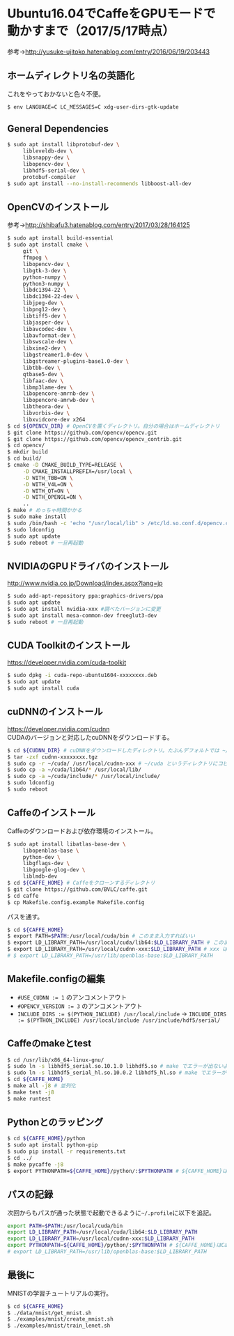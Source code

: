 # Ubuntu16.04でCaffeをGPUモードで動かすまで（2017/5/17時点）
参考→http://yusuke-ujitoko.hatenablog.com/entry/2016/06/19/203443

## ホームディレクトリ名の英語化
これをやっておかないと色々不便。
```bash
$ env LANGUAGE=C LC_MESSAGES=C xdg-user-dirs-gtk-update
```

## General Dependencies
```bash
$ sudo apt install libprotobuf-dev \
     libleveldb-dev \
     libsnappy-dev \
     libopencv-dev \
     libhdf5-serial-dev \
     protobuf-compiler
$ sudo apt install --no-install-recommends libboost-all-dev
```

## OpenCVのインストール
参考→http://shibafu3.hatenablog.com/entry/2017/03/28/164125
```bash
$ sudo apt install build-essential
$ sudo apt install cmake \
     git \
     ffmpeg \
     libopencv-dev \
     libgtk-3-dev \
     python-numpy \
     python3-numpy \
     libdc1394-22 \
     libdc1394-22-dev \
     libjpeg-dev \
     libpng12-dev \
     libtiff5-dev \
     libjasper-dev \
     libavcodec-dev \
     libavformat-dev \
     libswscale-dev \
     libxine2-dev \
     libgstreamer1.0-dev \
     libgstreamer-plugins-base1.0-dev \
     libtbb-dev \
     qtbase5-dev \
     libfaac-dev \
     libmp3lame-dev \
     libopencore-amrnb-dev \
     libopencore-amrwb-dev \
     libtheora-dev \
     libvorbis-dev \
     libxvidcore-dev x264
$ cd ${OPENCV_DIR} # OpenCVを置くディレクトリ。自分の場合はホームディレクトリ
$ git clone https://github.com/opencv/opencv.git
$ git clone https://github.com/opencv/opencv_contrib.git
$ cd opencv/
$ mkdir build
$ cd build/
$ cmake -D CMAKE_BUILD_TYPE=RELEASE \
     -D CMAKE_INSTALLPREFIX=/usr/local \
     -D WITH_TBB=ON \
     -D WITH_V4L=ON \
     -D WITH_QT=ON \
     -D WITH_OPENGL=ON \
     ..
$ make # めっちゃ時間かかる
$ sudo make install
$ sudo /bin/bash -c 'echo "/usr/local/lib" > /etc/ld.so.conf.d/opencv.conf'
$ sudo ldconfig
$ sudo apt update
$ sudo reboot # 一旦再起動
```

## NVIDIAのGPUドライバのインストール
http://www.nvidia.co.jp/Download/index.aspx?lang=jp
```bash
$ sudo add-apt-repository ppa:graphics-drivers/ppa
$ sudo apt update
$ sudo apt install nvidia-xxx #調べたバージョンに変更
$ sudo apt install mesa-common-dev freeglut3-dev
$ sudo reboot # 一旦再起動
```

## CUDA Toolkitのインストール
https://developer.nvidia.com/cuda-toolkit
```bash
$ sudo dpkg -i cuda-repo-ubuntu1604-xxxxxxxx.deb
$ sudo apt update
$ sudo apt install cuda
```

## cuDNNのインストール
https://developer.nvidia.com/cudnn
<br>CUDAのバージョンと対応したcuDNNをダウンロードする。
```bash
$ cd ${CUDNN_DIR} # cuDNNをダウンロードしたディレクトリ。たぶんデフォルトでは ~/Downloads
$ tar -zxf cudnn-xxxxxxxx.tgz
$ sudo cp -r ~/cuda/ /usr/local/cudnn-xxx # ~/cuda というディレクトリにコピー。別にホームディレクトリじゃなくてもいい
$ sudo cp -a ~/cuda/lib64/* /usr/local/lib/
$ sudo cp -a ~/cuda/include/* /usr/local/include/
$ sudo ldconfig
$ sudo reboot
```

## Caffeのインストール
Caffeのダウンロードおよび依存環境のインストール。
```bash
$ sudo apt install libatlas-base-dev \
     libopenblas-base \
     python-dev \
     libgflags-dev \
     libgoogle-glog-dev \
     liblmdb-dev
$ cd ${CAFFE_HOME} # Caffeをクローンするディレクトリ
$ git clone https://github.com/BVLC/caffe.git
$ cd caffe
$ cp Makefile.config.example Makefile.config
```

パスを通す。
```bash
$ cd ${CAFFE_HOME}
$ export PATH=$PATH:/usr/local/cuda/bin # このまま入力すればいい
$ export LD_LIBRARY_PATH=/usr/local/cuda/lib64:$LD_LIBRARY_PATH # このまま入力すればいい
$ export LD_LIBRARY_PATH=/usr/local/cudnn-xxx:$LD_LIBRARY_PATH # xxx はインストールしたcuDNNのバージョンに合わせて変更
# $ export LD_LIBRARY_PATH=/usr/lib/openblas-base:$LD_LIBRARY_PATH
```
## Makefile.configの編集
- `#USE_CUDNN := 1` のアンコメントアウト
- `#OPENCV_VERSION := 3` のアンコメントアウト
- `INCLUDE_DIRS := $(PYTHON_INCLUDE) /usr/local/include`
  -> `INCLUDE_DIRS := $(PYTHON_INCLUDE) /usr/local/include /usr/include/hdf5/serial/`

## Caffeのmakeとtest
```bash
$ cd /usr/lib/x86_64-linux-gnu/
$ sudo ln -s libhdf5_serial.so.10.1.0 libhdf5.so # make でエラーが出ないように
$ sudo ln -s libhdf5_serial_hl.so.10.0.2 libhdf5_hl.so # make でエラーが出ないように
$ cd ${CAFFE_HOME}
$ make all -j8 # 並列化
$ make test -j8
$ make runtest
```

## Pythonとのラッピング
```bash
$ cd ${CAFFE_HOME}/python
$ sudo apt install python-pip
$ sudo pip install -r requirements.txt
$ cd ../
$ make pycaffe -j8
$ export PYTHONPATH=${CAFFE_HOME}/python/:$PYTHONPATH # ${CAFFE_HOME}はCaffeをクローンしたディレクトリに変更
```

## パスの記録
次回からもパスが通った状態で起動できるように`~/.profile`に以下を追記。
```bash
export PATH=$PATH:/usr/local/cuda/bin
export LD_LIBRARY_PATH=/usr/local/cuda/lib64:$LD_LIBRARY_PATH
export LD_LIBRARY_PATH=/usr/local/cudnn-xxx:$LD_LIBRARY_PATH
export PYTHONPATH=${CAFFE_HOME}/python/:$PYTHONPATH # ${CAFFE_HOME}はCaffeをクローンしたディレクトリに変更
# export LD_LIBRARY_PATH=/usr/lib/openblas-base:$LD_LIBRARY_PATH
```
## 最後に
MNISTの学習チュートリアルの実行。
```bash
$ cd ${CAFFE_HOME}
$ ./data/mnist/get_mnist.sh
$ ./examples/mnist/create_mnist.sh
$ ./examples/mnist/train_lenet.sh
```
